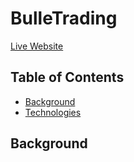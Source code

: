 BulleTrading
======
[Live Website](http://robins-app.herokuapp.com/#/)

Table of Contents
------
* [Background](Background)
* [Technologies](Technologies)

Background
------
